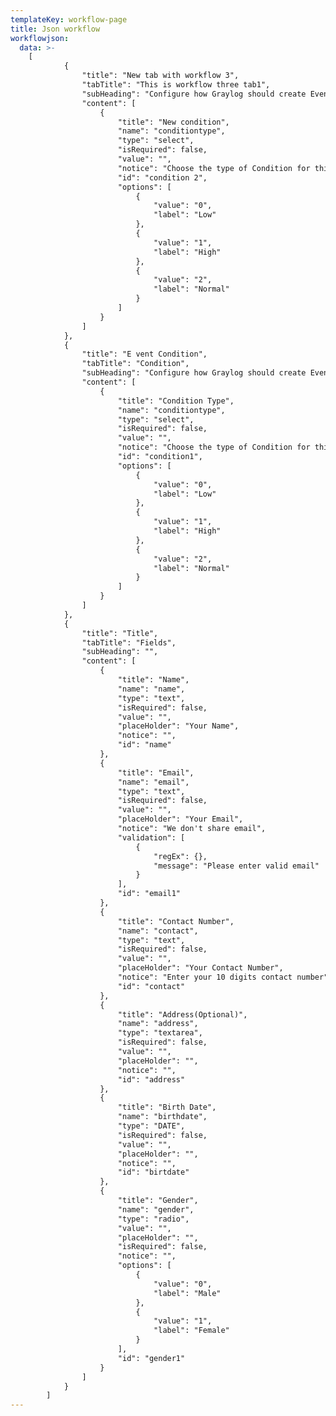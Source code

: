 ```yaml
---
templateKey: workflow-page
title: Json workflow
workflowjson:
  data: >-
    [
            {
                "title": "New tab with workflow 3",
                "tabTitle": "This is workflow three tab1",
                "subHeading": "Configure how Graylog should create Events of this kind. You can later use those Events as input on other Conditions, making it possible to build powerful Conditions based on others.",
                "content": [
                    {
                        "title": "New condition",
                        "name": "conditiontype",
                        "type": "select",
                        "isRequired": false,
                        "value": "",
                        "notice": "Choose the type of Condition for this Event.",
                        "id": "condition 2",
                        "options": [
                            {
                                "value": "0",
                                "label": "Low"
                            },
                            {
                                "value": "1",
                                "label": "High"
                            },
                            {
                                "value": "2",
                                "label": "Normal"
                            }
                        ]
                    }
                ]
            },
            {
                "title": "E vent Condition",
                "tabTitle": "Condition",
                "subHeading": "Configure how Graylog should create Events of this kind. You can later use those Events as input on other Conditions, making it possible to build powerful Conditions based on others.",
                "content": [
                    {
                        "title": "Condition Type",
                        "name": "conditiontype",
                        "type": "select",
                        "isRequired": false,
                        "value": "",
                        "notice": "Choose the type of Condition for this Event.",
                        "id": "condition1",
                        "options": [
                            {
                                "value": "0",
                                "label": "Low"
                            },
                            {
                                "value": "1",
                                "label": "High"
                            },
                            {
                                "value": "2",
                                "label": "Normal"
                            }
                        ]
                    }
                ]
            },
            {
                "title": "Title",
                "tabTitle": "Fields",
                "subHeading": "",
                "content": [
                    {
                        "title": "Name",
                        "name": "name",
                        "type": "text",
                        "isRequired": false,
                        "value": "",
                        "placeHolder": "Your Name",
                        "notice": "",
                        "id": "name"
                    },
                    {
                        "title": "Email",
                        "name": "email",
                        "type": "text",
                        "isRequired": false,
                        "value": "",
                        "placeHolder": "Your Email",
                        "notice": "We don't share email",
                        "validation": [
                            {
                                "regEx": {},
                                "message": "Please enter valid email"
                            }
                        ],
                        "id": "email1"
                    },
                    {
                        "title": "Contact Number",
                        "name": "contact",
                        "type": "text",
                        "isRequired": false,
                        "value": "",
                        "placeHolder": "Your Contact Number",
                        "notice": "Enter your 10 digits contact number",
                        "id": "contact"
                    },
                    {
                        "title": "Address(Optional)",
                        "name": "address",
                        "type": "textarea",
                        "isRequired": false,
                        "value": "",
                        "placeHolder": "",
                        "notice": "",
                        "id": "address"
                    },
                    {
                        "title": "Birth Date",
                        "name": "birthdate",
                        "type": "DATE",
                        "isRequired": false,
                        "value": "",
                        "placeHolder": "",
                        "notice": "",
                        "id": "birtdate"
                    },
                    {
                        "title": "Gender",
                        "name": "gender",
                        "type": "radio",
                        "value": "",
                        "placeHolder": "",
                        "isRequired": false,
                        "notice": "",
                        "options": [
                            {
                                "value": "0",
                                "label": "Male"
                            },
                            {
                                "value": "1",
                                "label": "Female"
                            }
                        ],
                        "id": "gender1"
                    }
                ]
            }
        ]
---
```

